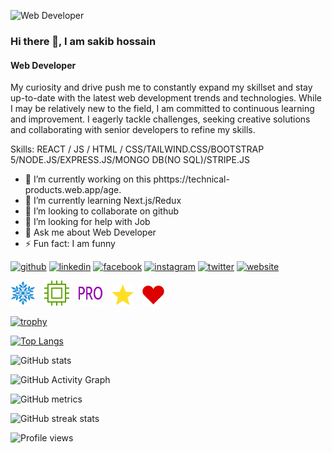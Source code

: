 ![Web Developer](https://scontent.fjsr8-1.fna.fbcdn.net/v/t39.30808-6/368701782_2025338647812338_2053622233191078535_n.jpg?_nc_cat=100&ccb=1-7&_nc_sid=e3f864&_nc_eui2=AeERGzJ7M9vp9SL2z5Pg0K02MoF9AU7Z4qgygX0BTtniqJsqG96Gl-rQTxozsArOfKB69yIYN-oaS4xSnPkQ72cl&_nc_ohc=FWzZSthMTvoAX8SBWP4&_nc_ht=scontent.fjsr8-1.fna&oh=00_AfBQOnBo0n5GNKkgQ-UXXaEOE_gB7tWHJr1aHIFQ_0z3Kw&oe=64E71584)
### Hi there 👋, I am sakib hossain
#### Web Developer


My curiosity and drive push me to constantly expand my skillset and stay up-to-date with the latest web development trends and technologies. While I may be relatively new to the field, I am committed to continuous learning and improvement. I eagerly tackle challenges, seeking creative solutions and collaborating with senior developers to refine my skills.

Skills: REACT / JS / HTML / CSS/TAILWIND.CSS/BOOTSTRAP 5/NODE.JS/EXPRESS.JS/MONGO DB(NO SQL)/STRIPE.JS

- 🔭 I’m currently working on this phttps://technical-products.web.app/age. 
- 🌱 I’m currently learning Next.js/Redux 
- 👯 I’m looking to collaborate on github 
- 🤔 I’m looking for help with Job 
- 💬 Ask me about Web Developer 
- ⚡ Fun fact: I am funny 


[<img src='https://cdn.jsdelivr.net/npm/simple-icons@3.0.1/icons/github.svg' alt='github' height='40'>](https://github.com/sakibhossan)  [<img src='https://cdn.jsdelivr.net/npm/simple-icons@3.0.1/icons/linkedin.svg' alt='linkedin' height='40'>](https://www.linkedin.com/in/sakib-hossain-808631234/)  [<img src='https://cdn.jsdelivr.net/npm/simple-icons@3.0.1/icons/facebook.svg' alt='facebook' height='40'>](https://www.facebook.com/shakib.hossain.9083)  [<img src='https://cdn.jsdelivr.net/npm/simple-icons@3.0.1/icons/instagram.svg' alt='instagram' height='40'>](https://www.instagram.com/shakib.hossain.9083/)  [<img src='https://cdn.jsdelivr.net/npm/simple-icons@3.0.1/icons/twitter.svg' alt='twitter' height='40'>](https://twitter.com/sakib_hossan123)  [<img src='https://cdn.jsdelivr.net/npm/simple-icons@3.0.1/icons/icloud.svg' alt='website' height='40'>](https://technical-products.web.app/)  

<a href='https://archiveprogram.github.com/'><img src='https://raw.githubusercontent.com/acervenky/animated-github-badges/master/assets/acbadge.gif' width='40' height='40'></a> <a href='https://docs.github.com/en/developers'><img src='https://raw.githubusercontent.com/acervenky/animated-github-badges/master/assets/devbadge.gif' width='40' height='40'></a> <a href='https://github.com/pricing'><img src='https://raw.githubusercontent.com/acervenky/animated-github-badges/master/assets/pro.gif' width='40' height='40'></a> <a href='https://stars.github.com/'><img src='https://raw.githubusercontent.com/acervenky/animated-github-badges/master/assets/starbadge.gif' width='35' height='35'></a> <a href='https://docs.github.com/en/github/supporting-the-open-source-community-with-github-sponsors'><img src='https://raw.githubusercontent.com/acervenky/animated-github-badges/master/assets/sponsorbadge.gif' width='35' height='35'></a> 

[![trophy](https://github-profile-trophy.vercel.app/?username=sakibhossan)](https://github.com/ryo-ma/github-profile-trophy)

[![Top Langs](https://github-readme-stats.vercel.app/api/top-langs/?username=sakibhossan)](https://github.com/anuraghazra/github-readme-stats)

![GitHub stats](https://github-readme-stats.vercel.app/api?username=sakibhossan&show_icons=true&count_private=true)  

![GitHub Activity Graph](https://activity-graph.herokuapp.com/graph?username=sakibhossan)  

![GitHub metrics](https://metrics.lecoq.io/sakibhossan)  

![GitHub streak stats](https://streak-stats.demolab.com/?user=sakibhossan)  

![Profile views](https://gpvc.arturio.dev/sakibhossan)  

